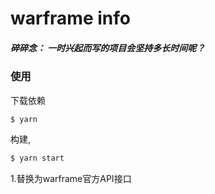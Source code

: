 # warframe info

##### 碎碎念： 一时兴起而写的项目会坚持多长时间呢？
### 使用

下载依赖

```bash
$ yarn
```

构建,

```bash
$ yarn start
```
 1.替换为warframe官方API接口